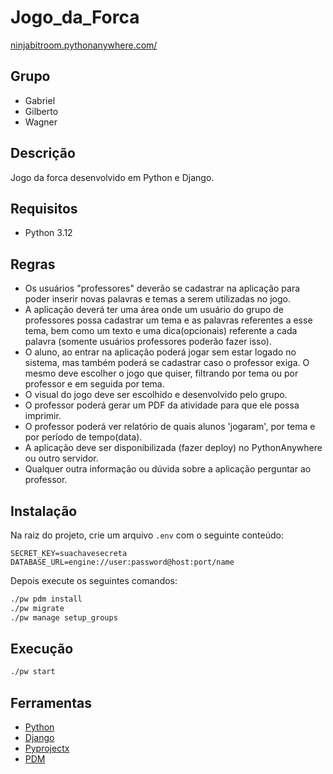 # Jogo_da_Forca

[ninjabitroom.pythonanywhere.com/](ninjabitroom.pythonanywhere.com/)

## Grupo

- Gabriel
- Gilberto
- Wagner

## Descrição

Jogo da forca desenvolvido em Python e Django.

## Requisitos

- Python 3.12

## Regras

- Os usuários "professores" deverão se cadastrar na aplicação para poder inserir novas palavras e temas a serem
  utilizadas no jogo.
- A aplicação deverá ter uma área onde um usuário do grupo de professores possa cadastrar um tema e as palavras
  referentes a esse tema, bem como um texto e uma dica(opcionais) referente a cada palavra (somente usuários professores
  poderão fazer isso).
- O aluno, ao entrar na aplicação poderá jogar sem estar logado no sistema, mas também poderá se cadastrar caso o
  professor exiga. O mesmo deve escolher o jogo que quiser, filtrando por tema ou por professor e em seguida por tema.
- O visual do jogo deve ser escolhido e desenvolvido pelo grupo.
- O professor poderá gerar um PDF da atividade para que ele possa imprimir.
- O professor poderá ver relatório de quais alunos 'jogaram', por tema e por período de tempo(data).
- A aplicação deve ser disponibilizada (fazer deploy) no PythonAnywhere ou outro servidor.
- Qualquer outra informação ou dúvida sobre a aplicação perguntar ao professor.

## Instalação

Na raiz do projeto, crie um arquivo `.env` com o seguinte conteúdo:

```dotenv
SECRET_KEY=suachavesecreta
DATABASE_URL=engine://user:password@host:port/name
```

Depois execute os seguintes comandos:

```bash
./pw pdm install
./pw migrate
./pw manage setup_groups
```

## Execução

```bash
./pw start
```

## Ferramentas

- [Python](https://www.python.org/)
- [Django](https://www.djangoproject.com/)
- [Pyprojectx](https://pyprojectx.github.io/)
- [PDM](https://pdm-project.org)
